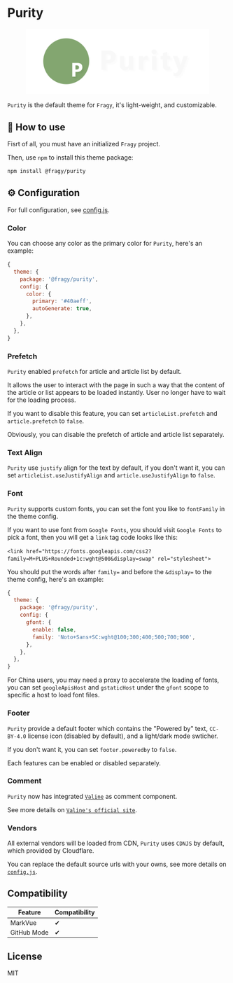 # Purity

<div align="center">
 <img src="./assets/banner.png" width="420">
</div>

`Purity` is the default theme for `Fragy`, it's light-weight, and customizable.

## 📕 How to use

Fisrt of all, you must have an initialized `Fragy` project.

Then, use `npm` to install this theme package:

```bash
npm install @fragy/purity
```

## ⚙ Configuration

For full configuration, see [config.js](https://github.com/fragyjs/fragy/blob/main/themes/purity/config.js).

### Color

You can choose any color as the primary color for `Purity`, here's an example:

```js
{
  theme: {
    package: '@fragy/purity',
    config: {
      color: {
        primary: '#40aeff',
        autoGenerate: true,
      },
    },
  },
}
```

### Prefetch

`Purity` enabled `prefetch` for article and article list by default.

It allows the user to interact with the page in such a way that the content of the article or list appears to be loaded instantly. User no longer have to wait for the loading process.

If you want to disable this feature, you can set `articleList.prefetch` and `article.prefetch` to `false`.

Obviously, you can disable the prefetch of article and article list separately.

### Text Align

`Purity` use `justify` align for the text by default, if you don't want it, you can set `articleList.useJustifyAlign` and `article.useJustifyAlign` to `false`.

### Font

`Purity` supports custom fonts, you can set the font you like to `fontFamily` in the theme config.

If you want to use font from `Google Fonts`, you should visit `Google Fonts` to pick a font, then you will get a `link` tag code looks like this:

`<link href="https://fonts.googleapis.com/css2?family=M+PLUS+Rounded+1c:wght@500&display=swap" rel="stylesheet">`

You should put the words after `family=` and before the `&display=` to the theme config, here's an example:

```js
{
  theme: {
    package: '@fragy/purity',
    config: {
      gfont: {
        enable: false,
        family: 'Noto+Sans+SC:wght@100;300;400;500;700;900',
      },
    },
  },
}
```

For China users, you may need a proxy to accelerate the loading of fonts, you can set `googleApisHost` and `gstaticHost` under the `gfont` scope to specific a host to load font files.

### Footer

`Purity` provide a default footer which contains the "Powered by" text, `CC-BY-4.0` license icon (disabled by default), and a light/dark mode swticher.

If you don't want it, you can set `footer.poweredby` to `false`.

Each features can be enabled or disabled separately.

### Comment

`Purity` now has integrated [`Valine`](https://github.com/xCss/Valine) as comment component.

See more details on [`Valine's official site`](https://valine.js.org/).

### Vendors

All external vendors will be loaded from CDN, `Purity` uses `CDNJS` by default, which provided by Cloudflare.

You can replace the default source urls with your owns, see more details on [`config.js`](https://github.com/fragyjs/fragy/blob/main/themes/purity/config.js).

## Compatibility

| Feature     | Compatibility |
| ----------- | ------------- |
| MarkVue     | ✔             |
| GitHub Mode | ✔             |

## License

MIT
